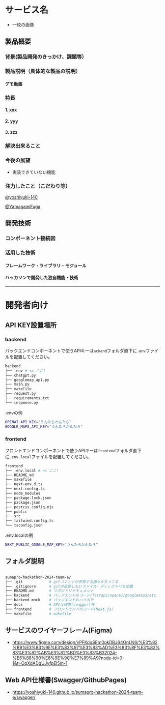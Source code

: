 # サービス名

- 一枚の画像
<!-- [![IMAGE ALT TEXT HERE](./app_image.png)](https://youtu.be/TZA6EsNIHM0) -->


## 製品概要

### 背景(製品開発のきっかけ、課題等）


### 製品説明（具体的な製品の説明）


#### デモ動画


### 特長
#### 1. xxx
#### 2. yyy
#### 3. zzz

### 解決出来ること


### 今後の展望

- 実装できていない機能
    

### 注力したこと（こだわり等）

[@yoshiyuki-140](https://github.com/yoshiyuki-140)

[@YamagamiFuga](https://github.com/YamagamiFuga)

## 開発技術

### コンポーネント接続図


### 活用した技術

#### フレームワーク・ライブラリ・モジュール

#### ハッカソンで開発した独自機能・技術


---

# 開発者向け

## API KEY設置場所

### backend

バックエンドコンポーネントで使うAPIキーは`ackend`フォルダ直下に`.env`ファイルを配置してください。

```bash
backend
├── .env # <= ここ!
├── chatgpt.py
├── googlemap_api.py
├── main.py
├── makefile
├── request.py
├── requirements.txt
└── response.py
```

.envの例
```bash
OPENAI_API_KEY="うんたらかんたら"
GOOGLE_MAPS_API_KEY="うんたらかんたら"
```

### frontend

フロントエンドコンポーネントで使うAPIキーは`frontend`フォルダ直下に`.env.local`ファイルを配置してください。

```bash
frontend
├── .env.local # <= ここ!
├── README.md
├── makefile
├── next-env.d.ts
├── next.config.ts
├── node_modules
├── package-lock.json
├── package.json
├── postcss.config.mjs
├── public
├── src
├── tailwind.config.ts
└── tsconfig.json
```

.env.localの例
```bash
NEXT_PUBLIC_GOOGLE_MAP_KEY="うんたらかんたら"
```


## フォルダ説明

```bash

sumapro-hackathon-2024-team-e/
├── .git            # gitコマンドが参照する諸々が入ってる
├── .gitignore      # gitが追跡しないファイル・ディレクトリを定義
├── README.md       # リポジトリドキュメント
├── backend         # バックエンドのコード(fastapi/openai/googlemaps/etc...)
├── backend_mock    # バックエンドのハリボテ
├── docs            # API仕様書(swagger)等
├── frontend        # フロントエンドのコード(Next.js)
└── makefile        # makefile
```

## サービスのワイヤーフレーム(Figma)

- https://www.figma.com/design/vPFKduSEm0pkDBJ64GnLN6/%E3%82%B9%E3%83%9E%E3%83%97%E3%83%AD%E3%83%8F%E3%83%83%E3%82%AB%E3%82%BD%E3%83%B32024-%E6%88%90%E6%9E%9C%E7%89%A9?node-id=0-1&t=OqXdADgUJyfpEI5m-1


## Web API仕様書(Swagger/GithubPages)

- https://yoshiyuki-140.github.io/sumapro-hackathon-2024-team-e/swagger/

